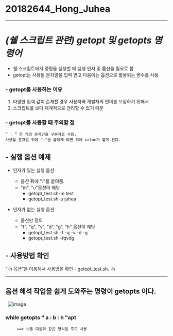 # 20182644_Hong_Juhea

---
# ***(쉘 스크립트 관련) getopt 및 getopts 명령어***


- 쉘 스크립트에서 명령을 실행할 때 실행 인자 및 옵션을 필요로 함
- getopt는 사용될 문자열을 입력 받고 다음에는 옵션으로 활용되는 변수를 사용

### - getopt를 사용하는 이유 
  1. 다양한 입력 값이 존재할 경우 사용자와 개발자의 편의를 보장하기 위해서
  2. 스크립트를 보다 체계적으로 관리할 수 있기 때문


### - getopt를 사용할 때 주의할 점
	“ : ” 한 개의 문자만을 구분자로 사용,
 	사용할 문자열 뒤에 ":"을 붙이게 되면 뒤에 value가 붙게 된다.

## - 실행 옵션 예제

- 인자가 있는 실행 옵션

	- 옵션 뒤에 ":"를 붙여줌. 
	- "m", "u"옵션이 해당
		- getopt_test.sh-m test
		- getopt_test.sh-u juhea
 
- 인자가 없는 실행 옵션
 
	- 옵션만 정의
	- "f", "q", "v", "d", "g", "h" 옵션이 해당
		- getopt_test.sh -f -q -v -d -g
		- getopt_test.sh –fqvdg

## - 사용방법 확인

“-h 옵션”을 이용해서 사용법을 확인
	- getopt_test.sh. -h





--------


## 옵션 해석 작업을 쉽게 도와주는 명령이 getopts 이다.


  ![image](https://user-images.githubusercontent.com/94774284/142756801-50eabec8-36c7-4f20-adc7-cf5eb423a6c0.png)
  
   ### while getopts " a : b : h "apt
   
 		 ==> 보통 다음과 같은 형식을 주로 사용
  



